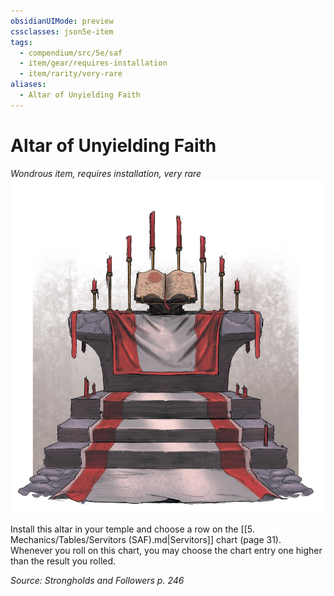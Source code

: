 ```yaml
---
obsidianUIMode: preview
cssclasses: json5e-item
tags:
  - compendium/src/5e/saf
  - item/gear/requires-installation
  - item/rarity/very-rare
aliases:
  - Altar of Unyielding Faith
---
```

# Altar of Unyielding Faith
*Wondrous item, requires installation, very rare*  
![](https://raw.githubusercontent.com/TheGiddyLimit/homebrew/master/_img/SaF/altar-unyielding-faith.jpg#right)  


Install this altar in your temple and choose a row on the [[5. Mechanics/Tables/Servitors (SAF).md\|Servitors]] chart (page 31). Whenever you roll on this chart, you may choose the chart entry one higher than the result you rolled.

*Source: Strongholds and Followers p. 246*
